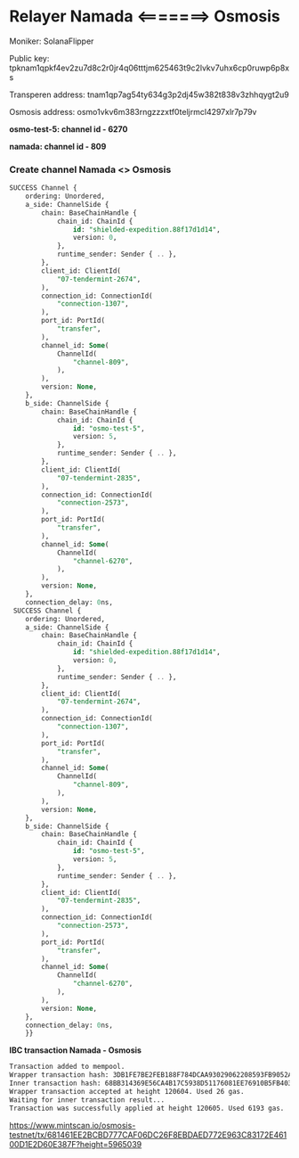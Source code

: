 # Relayer Namada <=======> Osmosis     

Moniker: SolanaFlipper

Public key: tpknam1qpkf4ev2zu7d8c2r0jr4q06tttjm625463t9c2lvkv7uhx6cp0ruwp6p8xs

Transperen address:  tnam1qp7ag54ty634g3p2dj45w382t838v3zhhqygt2u9

Osmosis address: osmo1vkv6m383rngzzzxtf0teljrmcl4297xlr7p79v

**osmo-test-5:
channel id - 6270**

**namada:
channel id - 809**


### Create channel Namada <> Osmosis

```sql
SUCCESS Channel {
    ordering: Unordered,
    a_side: ChannelSide {
        chain: BaseChainHandle {
            chain_id: ChainId {
                id: "shielded-expedition.88f17d1d14",
                version: 0,
            },
            runtime_sender: Sender { .. },
        },
        client_id: ClientId(
            "07-tendermint-2674",
        ),
        connection_id: ConnectionId(
            "connection-1307",
        ),
        port_id: PortId(
            "transfer",
        ),
        channel_id: Some(
            ChannelId(
                "channel-809",
            ),
        ),
        version: None,
    },
    b_side: ChannelSide {
        chain: BaseChainHandle {
            chain_id: ChainId {
                id: "osmo-test-5",
                version: 5,
            },
            runtime_sender: Sender { .. },
        },
        client_id: ClientId(
            "07-tendermint-2835",
        ),
        connection_id: ConnectionId(
            "connection-2573",
        ),
        port_id: PortId(
            "transfer",
        ),
        channel_id: Some(
            ChannelId(
                "channel-6270",
            ),
        ),
        version: None,
    },
    connection_delay: 0ns,
 SUCCESS Channel {
    ordering: Unordered,
    a_side: ChannelSide {
        chain: BaseChainHandle {
            chain_id: ChainId {
                id: "shielded-expedition.88f17d1d14",
                version: 0,
            },
            runtime_sender: Sender { .. },
        },
        client_id: ClientId(
            "07-tendermint-2674",
        ),
        connection_id: ConnectionId(
            "connection-1307",
        ),
        port_id: PortId(
            "transfer",
        ),
        channel_id: Some(
            ChannelId(
                "channel-809",
            ),
        ),
        version: None,
    },
    b_side: ChannelSide {
        chain: BaseChainHandle {
            chain_id: ChainId {
                id: "osmo-test-5",
                version: 5,
            },
            runtime_sender: Sender { .. },
        },
        client_id: ClientId(
            "07-tendermint-2835",
        ),
        connection_id: ConnectionId(
            "connection-2573",
        ),
        port_id: PortId(
            "transfer",
        ),
        channel_id: Some(
            ChannelId(
                "channel-6270",
            ),
        ),
        version: None,
    },
    connection_delay: 0ns,
	}}
```

**IBC transaction Namada - Osmosis**

 ```asp
Transaction added to mempool.
Wrapper transaction hash: 3DB1FE7BE2FEB188F784DCAA93029062208593FB9052AF1DB3B746A73FFF9D40
Inner transaction hash: 68BB314369E56CA4B17C5938D51176081EE76910B5FB403C3E5E06081AD944BB
Wrapper transaction accepted at height 120604. Used 26 gas.
Waiting for inner transaction result...
Transaction was successfully applied at height 120605. Used 6193 gas.
```


https://www.mintscan.io/osmosis-testnet/tx/681461EE2BCBD777CAF06DC26F8EBDAED772E963C83172E46100D1E2D60E387F?height=5965039
